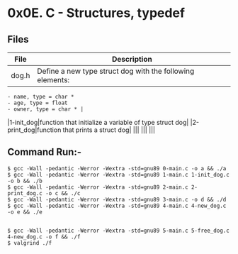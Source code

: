 # 0x0E. C - Structures, typedef



## Files
|File|Description|
|---|---|
|dog.h|Define a new type struct dog with the following elements:
    - name, type = char *
    - age, type = float
    - owner, type = char * |
|1-init_dog|function that initialize a variable of type struct dog|
|2-print_dog|function that prints a struct dog|
|||
|||
|||


## Command Run:-
	$ gcc -Wall -pedantic -Werror -Wextra -std=gnu89 0-main.c -o a && ./a
	$ gcc -Wall -pedantic -Werror -Wextra -std=gnu89 1-main.c 1-init_dog.c -o b && ./b
	$ gcc -Wall -pedantic -Werror -Wextra -std=gnu89 2-main.c 2-print_dog.c -o c && ./c
	$ gcc -Wall -pedantic -Werror -Wextra -std=gnu89 3-main.c -o d && ./d
	$ gcc -Wall -pedantic -Werror -Wextra -std=gnu89 4-main.c 4-new_dog.c -o e && ./e


	$ gcc -Wall -pedantic -Werror -Wextra -std=gnu89 5-main.c 5-free_dog.c 4-new_dog.c -o f && ./f
	$ valgrind ./f
